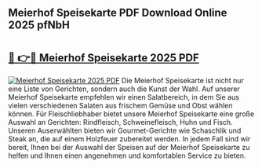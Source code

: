## Meierhof Speisekarte PDF Download Online 2025 pfNbH

# <h2><a href="http://gccld4n.nevu.top/?p=Meierhof+Speisekarte">🔗 👉🔴 Meierhof Speisekarte 2025 PDF</a></h2>

[![Meierhof Speisekarte 2025 PDF](https://i.imgur.com/dBaPXMq.png)](http://gccld4n.nevu.top/?p=Meierhof+Speisekarte)
Die Meierhof Speisekarte ist nicht nur eine Liste von Gerichten, sondern auch die Kunst der Wahl. Auf unserer Meierhof Speisekarte empfehlen wir einen Salatbereich, in dem Sie aus vielen verschiedenen Salaten aus frischem Gemüse und Obst wählen können. Für Fleischliebhaber bietet unsere Meierhof Speisekarte eine große Auswahl an Gerichten: Rindfleisch, Schweinefleisch, Huhn und Fisch. Unseren Auserwählten bieten wir Gourmet-Gerichte wie Schaschlik und Steak an, die auf einem Holzfeuer zubereitet werden. In jedem Fall sind wir bereit, Ihnen bei der Auswahl der Speisen auf der Meierhof Speisekarte zu helfen und Ihnen einen angenehmen und komfortablen Service zu bieten.
